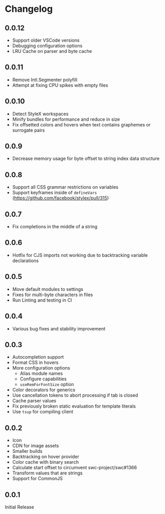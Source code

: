 # Changelog

## 0.0.12

- Support older VSCode versions
- Debugging configuration options
- LRU Cache on parser and byte cache

## 0.0.11

- Remove Intl.Segmenter polyfill
- Attempt at fixing CPU spikes with empty files

## 0.0.10

- Detect StyleX workspaces
- Minify bundles for performance and reduce in size
- Fix offsetted colors and hovers when text contains graphemes or surrogate pairs

## 0.0.9

- Decrease memory usage for byte offset to string index data structure

## 0.0.8

- Support all CSS grammar restrictions on variables
- Support keyframes inside of `defineVars` (<https://github.com/facebook/stylex/pull/315>)

## 0.0.7

- Fix completions in the middle of a string

## 0.0.6

- Hotfix for CJS imports not working due to backtracking variable declarations

## 0.0.5

- Move default modules to settings
- Fixes for multi-byte characters in files
- Run Linting and testing in CI

## 0.0.4

- Various bug fixes and stability improvement

## 0.0.3

- Autocompletion support
- Format CSS in hovers
- More configuration options
  - Alias module names
  - Configure capabilities
  - `useRemForFontSize` option
- Color decorators for generics
- Use cancellation tokens to abort processing if tab is closed
- Cache parser values
- Fix previously broken static evaluation for template literals
- Use `tsup` for compiling client

## 0.0.2

- Icon
- CDN for image assets
- Smaller builds
- Backtracking on hover provider
- Color cache with binary search
- Calculate start offset to circumvent swc-project/swc#1366
- Transform values that are strings
- Support for CommonJS

## 0.0.1

Initial Release
